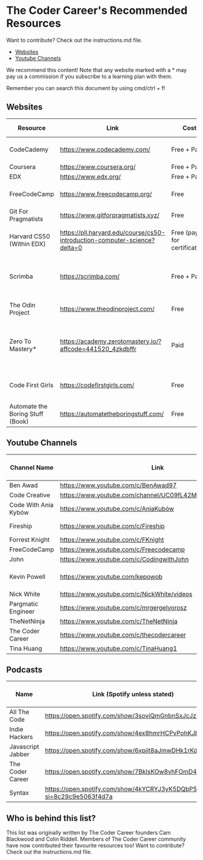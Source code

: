 # The Coder Career's Recommended Resources

Want to contribute? Check out the instructions.md file.

- [Websites](https://github.com/The-Coder-Career/recommended-resources#websites)
- [Youtube Channels](https://github.com/The-Coder-Career/recommended-resources#youtube-channels)

We recommend this content! Note that any website marked with a \* may pay us a commission if you subscribe to a learning plan with them.

Remember you can search this document by using cmd/ctrl + f!

## Websites

| Resource                         | Link                                                                      | Cost                         | Languages Covered                                   |
| -------------------------------- | ------------------------------------------------------------------------- | ---------------------------- | --------------------------------------------------- |
| CodeCademy                       | https://www.codecademy.com/                                               | Free + Paid                  | HTML, CSS, Javascript                               |
| Coursera                         | https://www.coursera.org/                                                 | Free + Paid                  | Python                                              |
| EDX                              | https://www.edx.org/                                                      | Free + Paid                  | Python                                              |
| FreeCodeCamp                     | https://www.freecodecamp.org/                                             | Free                         | HTML, CSS, Javascript                               |
| Git For Pragmatists              | https://www.gitforpragmatists.xyz/                                        | Free                         | Git                                                 |
| Harvard CS50 (Within EDX)        | https://pll.harvard.edu/course/cs50-introduction-computer-science?delta=0 | Free (pay for certification) | HTML, CSS, Javascript, Python, C                    |
| Scrimba                          | https://scrimba.com/                                                      | Free + Paid                  | HTML, CSS, Javascript, Typescript, Svelte ++        |
| The Odin Project                 | https://www.theodinproject.com/                                           | Free                         | HTML, CSS, Javascript                               |
| Zero To Mastery\*                | https://academy.zerotomastery.io/?affcode=441520_4zkdbffr                 | Paid                         | HTML, CSS, Javascript, Python, Typescript, Solidity |
| Code First Girls                 | https://codefirstgirls.com/                                               | Free                         | HTML, CSS, Javascript, Python                       |
| Automate the Boring Stuff (Book) | https://automatetheboringstuff.com/                                       | Free                         | Python                                              |

## Youtube Channels

| Channel Name         | Link                                                     | Focus              | Languages/Areas Covered (if applicable) |
| -------------------- | -------------------------------------------------------- | ------------------ | --------------------------------------- |
| Ben Awad             | https://www.youtube.com/c/BenAwad97                      | Careers/Tutorials  | Javascript                              |
| Code Creative        | https://www.youtube.com/channel/UC09fL42MpkktKZWmWxYiDhw | Careers/Tutorials  |                                         |
| Code With Ania Kybów | https://www.youtube.com/c/AniaKubów                      | Courses/Tutorials  | Javascript                              |
| Fireship             | https://www.youtube.com/c/Fireship                       | News and Summaries |                                         |
| Forrest Knight       | https://www.youtube.com/c/FKnight                        | Careers            |                                         |
| FreeCodeCamp         | https://www.youtube.com/c/Freecodecamp                   | Courses            | Everything!                             |
| John                 | https://www.youtube.com/c/CodingwithJohn                 | Tutorials          | Java                                    |
| Kevin Powell         | https://www.youtube.com/kepowob                          | Tutorials ++       | Big focus on CSS & and some HTML        |
| Nick White           | https://www.youtube.com/c/NickWhite/videos               | Careers            | Javascript                              |
| Pargmatic Engineer   | https://www.youtube.com/c/mrgergelyorosz                 | Careers            |                                         |
| TheNetNinja          | https://www.youtube.com/c/TheNetNinja                    | Courses            | Everything!                             |
| The Coder Career     | https://www.youtube.com/c/thecodercareer                 | Careers/Tutorials  |                                         |
| Tina Huang           | https://www.youtube.com/c/TinaHuang1                     | Careers            | Data Science                            |

## Podcasts

| Name              | Link (Spotify unless stated)                                             | Focus                                   | Languages/Areas Covered (if applicable) |
| ----------------- | ------------------------------------------------------------------------ | --------------------------------------- | --------------------------------------- |
| All The Code      | https://open.spotify.com/show/3soviQmGnbnSxJcJzV8N3J                     | Technical Explanations/Entrepreneurship | Everything!                             |
| Indie Hackers     | https://open.spotify.com/show/4ex8hmrHCPvPohKJb3wsuC                     | Entrepreneurship                        | Everything!                             |
| Javascript Jabber | https://open.spotify.com/show/6xpiit8aJmwDHk1rKdxmri                     | Technical Explanations                  | Javascript                              |
| The Coder Career  | https://open.spotify.com/show/7BkIsKOw8vhFOmD4ZKXwES                     | Interviews/Technical Explanations       | Everything!                             |
| Syntax            | https://open.spotify.com/show/4kYCRYJ3yK5DQbP5tbfZby?si=8c29c9e5063f4d7a | Interviews/Technical Explanations       | Everything!                             |

## Who is behind this list?

This list was originally written by The Coder Career founders Cam Blackwood and Colin Riddell. Members of The Coder Career community have now contributed their favourite resources too! Want to contribute? Check out the instructions.md file.
